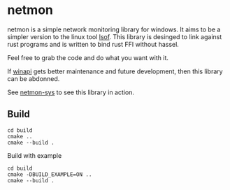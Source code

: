 # netmon

netmon is a simple network monitoring library for windows. It aims to be a simpler version to the linux tool [lsof][1].
This library is desinged to link against rust programs and is written to bind rust FFI without hassel.

Feel free to grab the code and do what you want with it.

If [winapi][2] gets better maintenance and future development, then this library can be abdonned.

See [netmon-sys][3] to see this library in action.

## Build

```
cd build
cmake ..
cmake --build .
```

Build with example

```
cd build
cmake -DBUILD_EXAMPLE=ON ..
cmake --build .
```

[1]: https://linux.die.net/man/8/lsof
[2]: https://crates.io/crates/winapi
[3]: https://github.com/jd84/netmon-sys